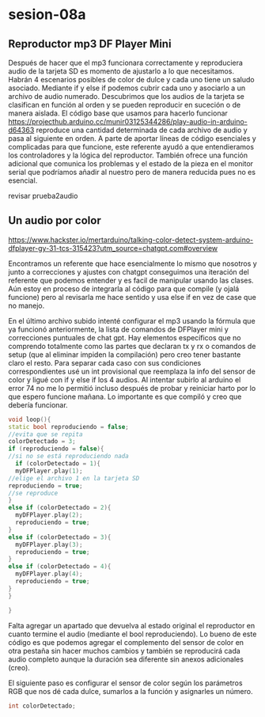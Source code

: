 # sesion-08a

## Reproductor mp3 DF Player Mini

Después de hacer que el mp3 funcionara correctamente y reproduciera audio de la tarjeta SD es momento de ajustarlo a lo que necesitamos. Habrán 4 escenarios posibles de color de dulce y cada uno tiene un saludo asociado. Mediante if y else if podemos cubrir cada uno y asociarlo a un archivo de audio numerado. Descubrimos que los audios de la tarjeta se clasifican en función al orden y se pueden reproducir en suceción o de manera aislada. El código base que usamos para hacerlo funcionar <https://projecthub.arduino.cc/munir03125344286/play-audio-in-arduino-d64363> reproduce una cantidad determinada de cada archivo de audio y pasa al siguiente en orden. A parte de aportar líneas de código esenciales y complicadas para que funcione, este referente ayudó a que entendieramos los controladores y la lógica del reproductor. También ofrece una función adicional que comunica los problemas y el estado de la pieza en el monitor serial que podríamos añadir al nuestro pero de manera reducida pues no es esencial.

revisar prueba2audio

## Un audio por color

<https://www.hackster.io/mertarduino/talking-color-detect-system-arduino-dfplayer-gy-31-tcs-315423?utm_source=chatgpt.com#overview>

Encontramos un referente que hace esencialmente lo mismo que nosotros y junto a correcciones y ajustes con chatgpt conseguimos una iteración del referente que podemos entender y es facil de manipular usando las clases. Aún estoy en proceso de integrarla al código para que compile (y ojalá funcione) pero al revisarla me hace sentido y usa else if en vez de case que no manejo.


En el último archivo subido intenté configurar el mp3 usando la fórmula que ya funcionó anteriormente, la lista de comandos de DFPlayer mini y correcciones puntuales de chat gpt. Hay elementos específicos que no comprendo totalmente como las partes que declaran tx y rx o comandos de setup (que al eliminar impiden la compilación) pero creo tener bastante claro el resto. Para separar cada caso con sus condiciones correspondientes usé un int provisional que reemplaza la info del sensor de color y ligué con if y else if los 4 audios. Al intentar subirlo al arduino el error 74 no me lo permitió incluso después de probar y reiniciar harto por lo que espero funcione mañana. Lo importante es que compiló y creo que debería funcionar.

```cpp
void loop(){
static bool reproduciendo = false;
//evita que se repita
colorDetectado = 3;
if (reproduciendo = false){
//si no se está reproduciendo nada  
  if (colorDetectado = 1){
  myDFPlayer.play(1);
//elige el archivo 1 en la tarjeta SD
reproduciendo = true;
//se reproduce
}
else if (colorDetectado = 2){
  myDFPlayer.play(2);
  reproduciendo = true;
}
else if (colorDetectado = 3){
  myDFPlayer.play(3);
  reproduciendo = true;
}
else if (colorDetectado = 4){
  myDFPlayer.play(4);
  reproduciendo = true;
}
}

}
```

Falta agregar un apartado que devuelva al estado original el reproductor en cuanto termine el audio (mediante el bool reproduciendo). Lo bueno de este código es que podemos agregar el complemento del sensor de color en otra pestaña sin hacer muchos cambios y también se reproducirá cada audio completo aunque la duración sea diferente sin anexos adicionales (creo). 

El siguiente paso es configurar el sensor de color según los parámetros RGB que nos dé cada dulce, sumarlos a la función y asignarles un número.
```cpp
int colorDetectado;
```
